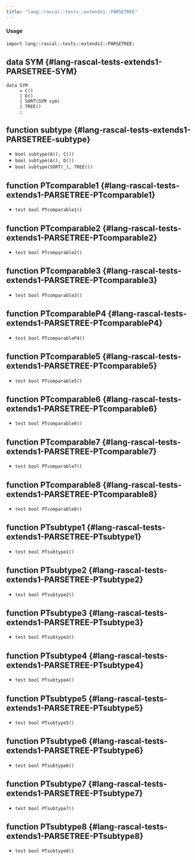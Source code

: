 ```yaml
---
title: "lang::rascal::tests::extends1::PARSETREE"
---
```


#### Usage

`import lang::rascal::tests::extends1::PARSETREE;`


## data SYM {#lang-rascal-tests-extends1-PARSETREE-SYM}

```rascal
data SYM  
     = C()
     | D()
     | SORT(SYM sym)
     | TREE()
     ;
```

## function subtype {#lang-rascal-tests-extends1-PARSETREE-subtype}

* ``bool subtype(A(), C())``
* ``bool subtype(A(), D())``
* ``bool subtype(SORT(_), TREE())``

## function PTcomparable1 {#lang-rascal-tests-extends1-PARSETREE-PTcomparable1}

* ``test bool PTcomparable1()``

## function PTcomparable2 {#lang-rascal-tests-extends1-PARSETREE-PTcomparable2}

* ``test bool PTcomparable2()``

## function PTcomparable3 {#lang-rascal-tests-extends1-PARSETREE-PTcomparable3}

* ``test bool PTcomparable3()``

## function PTcomparableP4 {#lang-rascal-tests-extends1-PARSETREE-PTcomparableP4}

* ``test bool PTcomparableP4()``

## function PTcomparable5 {#lang-rascal-tests-extends1-PARSETREE-PTcomparable5}

* ``test bool PTcomparable5()``

## function PTcomparable6 {#lang-rascal-tests-extends1-PARSETREE-PTcomparable6}

* ``test bool PTcomparable6()``

## function PTcomparable7 {#lang-rascal-tests-extends1-PARSETREE-PTcomparable7}

* ``test bool PTcomparable7()``

## function PTcomparable8 {#lang-rascal-tests-extends1-PARSETREE-PTcomparable8}

* ``test bool PTcomparable8()``

## function PTsubtype1 {#lang-rascal-tests-extends1-PARSETREE-PTsubtype1}

* ``test bool PTsubtype1()``

## function PTsubtype2 {#lang-rascal-tests-extends1-PARSETREE-PTsubtype2}

* ``test bool PTsubtype2()``

## function PTsubtype3 {#lang-rascal-tests-extends1-PARSETREE-PTsubtype3}

* ``test bool PTsubtype3()``

## function PTsubtype4 {#lang-rascal-tests-extends1-PARSETREE-PTsubtype4}

* ``test bool PTsubtype4()``

## function PTsubtype5 {#lang-rascal-tests-extends1-PARSETREE-PTsubtype5}

* ``test bool PTsubtype5()``

## function PTsubtype6 {#lang-rascal-tests-extends1-PARSETREE-PTsubtype6}

* ``test bool PTsubtype6()``

## function PTsubtype7 {#lang-rascal-tests-extends1-PARSETREE-PTsubtype7}

* ``test bool PTsubtype7()``

## function PTsubtype8 {#lang-rascal-tests-extends1-PARSETREE-PTsubtype8}

* ``test bool PTsubtype8()``

